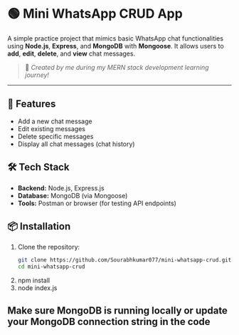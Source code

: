 # 🟢 Mini WhatsApp CRUD App

A simple practice project that mimics basic WhatsApp chat functionalities using **Node.js**, **Express**, and **MongoDB** with **Mongoose**. It allows users to **add**, **edit**, **delete**, and **view** chat messages.

> 🧠 *Created by me during my MERN stack development learning journey!*

---

## 🚀 Features

- Add a new chat message
- Edit existing messages
- Delete specific messages
- Display all chat messages (chat history)

## 🛠️ Tech Stack

- **Backend:** Node.js, Express.js
- **Database:** MongoDB (via Mongoose)
- **Tools:** Postman or browser (for testing API endpoints)

## 📦 Installation

1. Clone the repository:
   ```bash
   git clone https://github.com/Sourabhkumar077/mini-whatsapp-crud.git)
   cd mini-whatsapp-crud
2. npm install
3. node index.js

## Make sure MongoDB is running locally or update your MongoDB connection string in the code
